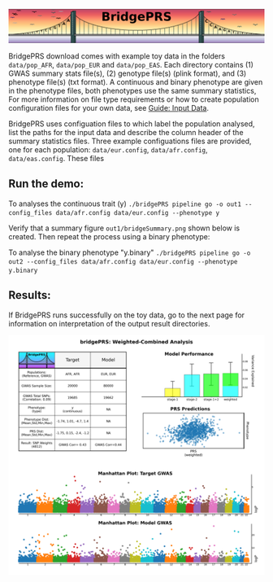 ![Screenshot](img/slim/quikstart_logo2.png)

BridgePRS download comes with example toy data in the folders
`data/pop_AFR`, `data/pop_EUR` and `data/pop_EAS`. Each directory
contains (1) GWAS summary stats file(s), (2) genotype file(s) (plink
format), and (3) phenotype file(s) (txt format). A continuous and
binary phenotype are given in the phenotype files, both phenotypes use
the same summary statistics, For more information on file type
requirements or how to create population configuration files for your
own data, see [Guide: Input Data](guide_input.md).

BridgePRS uses configuation files to which label the population
analysed, list the paths for the input data and describe the column
header of the summary statistics files. Three example configuations
files are provided, one for each population: `data/eur.config`,
`data/afr.config`, `data/eas.config`. These files


## Run the demo: 

To analyses the continuous trait (y)
        ```
        ./bridgePRS pipeline go -o out1 --config_files data/afr.config data/eur.config --phenotype y 
        ```


Verify that a summary figure `out1/bridgeSummary.png` shown below is
created.  Then repeat the process using a binary phenotype:


To analyse the binary phenotype "y.binary" 
        ```
        ./bridgePRS pipeline go -o out2 --config_files data/afr.config data/eur.config --phenotype y.binary
        ```

## Results:

If BridgePRS runs successfully on the toy data, go to the next
page for information on interpretation of the output result directories.

    
![Screenshot](img/combo1.png)



